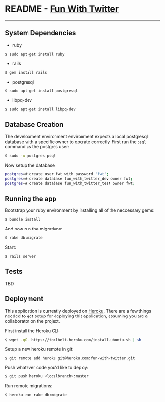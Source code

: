 # README - [Fun With Twitter](http://fun-with-twitter.herokuapp.com/)


----------------------

## System Dependencies

* ruby
```sh
$ sudo apt-get install ruby
```

* rails
```sh
$ gem install rails
```

* postgresql
```sh
$ sudo apt-get install postgresql
```

* libpq-dev
```sh
$ sudo apt-get install libpq-dev
```

## Database Creation

The development environment environment expects a local postgresql database with a specific owner to operate correctly.  First run the `psql` command as the postgres user:
```sh
$ sudo -u postgres psql
```

Now setup the database:
```sh
postgres=# create user fwt with password 'fwt';
postgres=# create database fun_with_twitter_dev owner fwt;
postgres=# create database fun_with_twitter_test owner fwt;

```

## Running the app
Bootstrap your ruby environment by installing all of the neccessary gems:
```sh
$ bundle install
```

And now run the migrations:
```sh
$ rake db:migrate
```

Start:
```sh
$ rails server
```

## Tests
TBD

## Deployment
This application is currently deployed on [Heroku](https://www.heroku.com/).  There are a few things needed to get setup for deploying this application, assuming you are a collaborator on the project.

First install the Heroku CLI:
```sh
$ wget -qO- https://toolbelt.heroku.com/install-ubuntu.sh | sh
```


Setup a new heroku remote in git:
```sh
$ git remote add heroku git@heroku.com:fun-with-twitter.git
```

Push whatever code you'd like to deploy:
```sh
$ git push heroku <localbranch>:master
```

Run remote migrations:
```sh
$ heroku run rake db:migrate
```
